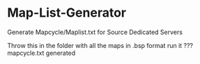 # Map-List-Generator
Generate Mapcycle/Maplist.txt for Source Dedicated Servers

Throw this in the folder with all the maps in .bsp format
run it
???
mapcycle.txt generated
